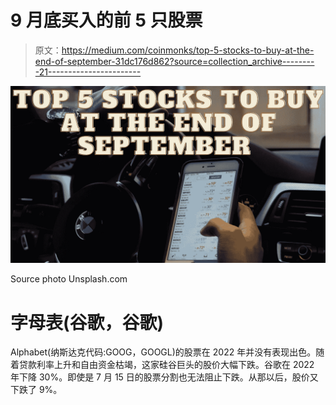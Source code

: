 # 9 月底买入的前 5 只股票

> 原文：<https://medium.com/coinmonks/top-5-stocks-to-buy-at-the-end-of-september-31dc176d862?source=collection_archive---------21----------------------->

![](img/750d81d813648d206d5b38d695265d9a.png)

Source photo Unsplash.com

# 字母表(谷歌，谷歌)

Alphabet(纳斯达克代码:GOOG，GOOGL)的股票在 2022 年并没有表现出色。随着贷款利率上升和自由资金枯竭，这家硅谷巨头的股价大幅下跌。谷歌在 2022 年下降 30%。即使是 7 月 15 日的股票分割也无法阻止下跌。从那以后，股价又下跌了 9%。